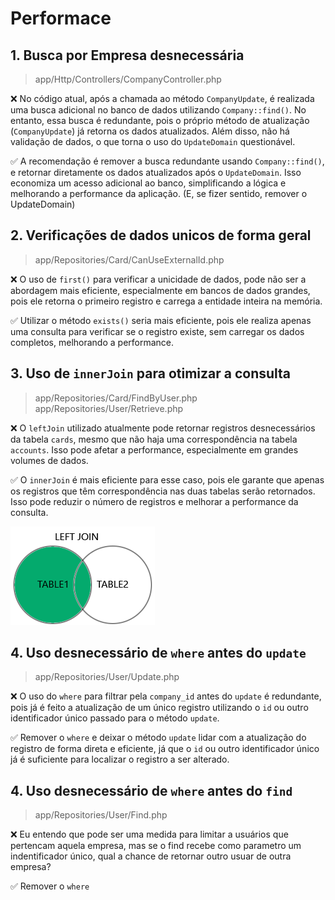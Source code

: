 # Performace
 
## 1. Busca por Empresa desnecessária

> app/Http/Controllers/CompanyController.php

❌ No código atual, após a chamada ao método `CompanyUpdate`, é realizada uma busca adicional no banco de dados utilizando `Company::find()`. No entanto, essa busca é redundante, pois o próprio método de atualização (`CompanyUpdate`) já retorna os dados atualizados. Além disso, não há validação de dados, o que torna o uso do `UpdateDomain` questionável. 

✅ A recomendação é remover a busca redundante usando `Company::find()`, e retornar diretamente os dados atualizados após o `UpdateDomain`. Isso economiza um acesso adicional ao banco, simplificando a lógica e melhorando a performance da aplicação. (E, se fizer sentido, remover o UpdateDomain)

## 2. Verificações de dados unicos de forma geral

> app/Repositories/Card/CanUseExternalId.php

❌ O uso de `first()` para verificar a unicidade de dados, pode não ser a abordagem mais eficiente, especialmente em bancos de dados grandes, pois ele retorna o primeiro registro e carrega a entidade inteira na memória.

✅ Utilizar o método `exists()` seria mais eficiente, pois ele realiza apenas uma consulta para verificar se o registro existe, sem carregar os dados completos, melhorando a performance.

## 3. Uso de `innerJoin` para otimizar a consulta

> app/Repositories/Card/FindByUser.php
> app/Repositories/User/Retrieve.php

❌ O `leftJoin` utilizado atualmente pode retornar registros desnecessários da tabela `cards`, mesmo que não haja uma correspondência na tabela `accounts`. Isso pode afetar a performance, especialmente em grandes volumes de dados.

✅ O `innerJoin` é mais eficiente para esse caso, pois ele garante que apenas os registros que têm correspondência nas duas tabelas serão retornados. Isso pode reduzir o número de registros e melhorar a performance da consulta.

![left join](image-1.png)

## 4. Uso desnecessário de `where` antes do `update`

> app/Repositories/User/Update.php

❌ O uso do `where` para filtrar pela `company_id` antes do `update` é redundante, pois já é feito a atualização de um único registro utilizando o `id` ou outro identificador único passado para o método `update`.

✅ Remover o `where` e deixar o método `update` lidar com a atualização do registro de forma direta e eficiente, já que o `id` ou outro identificador único já é suficiente para localizar o registro a ser alterado.

## 4. Uso desnecessário de `where` antes do `find`

> app/Repositories/User/Find.php

❌ Eu entendo que pode ser uma medida para limitar a usuários que pertencam aquela empresa, mas se o find recebe como parametro um indentificador único, qual a chance de retornar outro usuar de outra empresa?

✅ Remover o `where`
